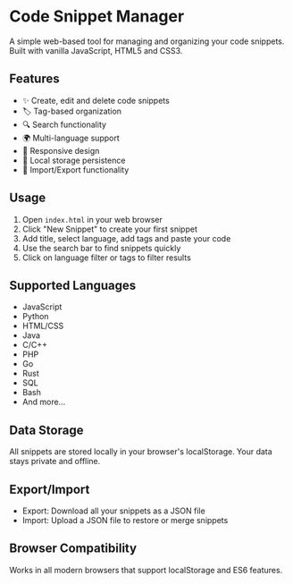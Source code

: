 # Code Snippet Manager

A simple web-based tool for managing and organizing your code snippets. Built with vanilla JavaScript, HTML5 and CSS3.

## Features

- ✨ Create, edit and delete code snippets
- 🏷️ Tag-based organization
- 🔍 Search functionality
- 🌍 Multi-language support 
- 📱 Responsive design
- 💾 Local storage persistence
- 📁 Import/Export functionality

## Usage

1. Open `index.html` in your web browser
2. Click "New Snippet" to create your first snippet
3. Add title, select language, add tags and paste your code
4. Use the search bar to find snippets quickly
5. Click on language filter or tags to filter results

## Supported Languages

- JavaScript
- Python
- HTML/CSS
- Java
- C/C++
- PHP
- Go
- Rust
- SQL
- Bash
- And more...

## Data Storage

All snippets are stored locally in your browser's localStorage. Your data stays private and offline.

## Export/Import

- Export: Download all your snippets as a JSON file
- Import: Upload a JSON file to restore or merge snippets

## Browser Compatibility

Works in all modern browsers that support localStorage and ES6 features.
